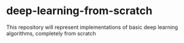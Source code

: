 # deep-learning-from-scratch
This repository will represent implementations of basic deep learning algorithms, completely from scratch
